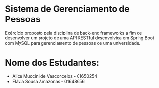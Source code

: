 # Sistema de Gerenciamento de Pessoas
Exércício proposto pela disciplina de back-end frameworks a fim de desenvolver um projeto de uma API RESTful desenvolvida em Spring Boot com MySQL para gerenciamento de pessoas de uma universidade.

# Nome dos Estudantes:
* Alice Muccini de Vasconcelos - 01650254
* Flávia Sousa Amazonas - 01648656
